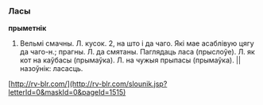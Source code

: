 ### Ласы
**прыметнік**

1. Вельмі смачны. Л. кусок. 2, на што і да чаго. Які мае асаблівую цягу да чаго-н.; прагны. Л. да смятаны. Паглядаць ласа (прыслоўе). Л. як кот на каўбасы (прымаўка). Л. на чужыя прыпасы (прымаўка). || назоўнік: ласасць.

<a rel="author">[http://rv-blr.com/](http://rv-blr.com/slounik.jsp?letterId=0&maskId=0&pageId=1515)</a>
